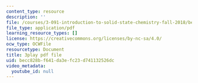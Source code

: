 ```yaml
---
content_type: resource
description: ''
file: /courses/3-091-introduction-to-solid-state-chemistry-fall-2018/becc828bf641da3efc23d741132526dc_j4m0Ye5Qgcg.pdf
file_type: application/pdf
learning_resource_types: []
license: https://creativecommons.org/licenses/by-nc-sa/4.0/
ocw_type: OCWFile
resourcetype: Document
title: 3play pdf file
uid: becc828b-f641-da3e-fc23-d741132526dc
video_metadata:
  youtube_id: null
---
```

